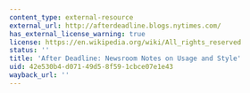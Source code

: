 ```yaml
---
content_type: external-resource
external_url: http://afterdeadline.blogs.nytimes.com/
has_external_license_warning: true
license: https://en.wikipedia.org/wiki/All_rights_reserved
status: ''
title: 'After Deadline: Newsroom Notes on Usage and Style'
uid: 42e530b4-d071-49d5-8f59-1cbce07e1e43
wayback_url: ''
---
```

